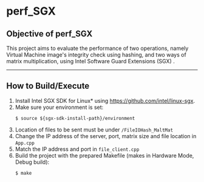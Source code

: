 
# perf_SGX

Objective of perf_SGX
------------------------
This project aims to evaluate the performance of two operations, namely Virtual Machine image's integrity check using hashing, and two ways of matrix multiplication, using Intel Software Guard Extensions (SGX) . 

------------------------------------
How to Build/Execute
------------------------------------

1. Install Intel SGX SDK for Linux* using https://github.com/intel/linux-sgx.
2. Make sure your environment is set:
    ```
    $ source ${sgx-sdk-install-path}/environment
    ```
3. Location of files to be sent must be under `/FileIOHash_MaltMat`
4. Change the IP address of the server, port, matrix size and file location in `App.cpp` 
5. Match the IP address and port in `file_client.cpp`
6. Build the project with the prepared Makefile (makes in Hardware Mode, Debug build):
    ```
    $ make
    ```
